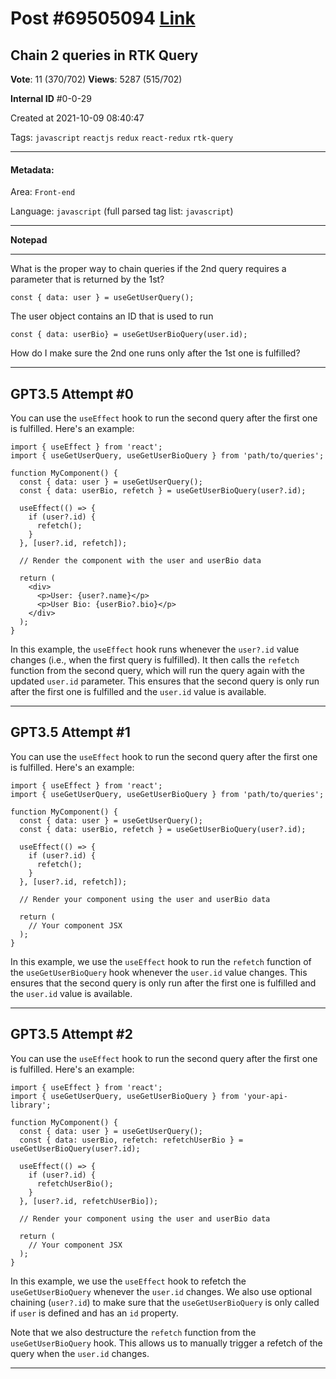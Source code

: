 
# Post \#69505094 [Link](https://stackoverflow.com/questions/69505094/)

## Chain 2 queries in RTK Query

**Vote**: 11 (370/702) **Views**: 5287 (515/702) 

**Internal ID** \#0-0-29

Created at 2021-10-09 08:40:47

Tags: `javascript` `reactjs` `redux` `react-redux` `rtk-query`

----------

#### Metadata:

Area: `Front-end`

Language: `javascript` (full parsed tag list: `javascript`)

----------

**Notepad**


----------

What is the proper way to chain queries if the 2nd query requires a parameter that is returned by the 1st?
```
const { data: user } = useGetUserQuery();
```

The user object contains an ID that is used to run
```
const { data: userBio} = useGetUserBioQuery(user.id);
```

How do I make sure the 2nd one runs only after the 1st one is fulfilled?


----------
        
## GPT3.5 Attempt \#0

You can use the `useEffect` hook to run the second query after the first one is fulfilled. Here's an example:

```
import { useEffect } from 'react';
import { useGetUserQuery, useGetUserBioQuery } from 'path/to/queries';

function MyComponent() {
  const { data: user } = useGetUserQuery();
  const { data: userBio, refetch } = useGetUserBioQuery(user?.id);

  useEffect(() => {
    if (user?.id) {
      refetch();
    }
  }, [user?.id, refetch]);

  // Render the component with the user and userBio data

  return (
    <div>
      <p>User: {user?.name}</p>
      <p>User Bio: {userBio?.bio}</p>
    </div>
  );
}
```

In this example, the `useEffect` hook runs whenever the `user?.id` value changes (i.e., when the first query is fulfilled). It then calls the `refetch` function from the second query, which will run the query again with the updated `user.id` parameter. This ensures that the second query is only run after the first one is fulfilled and the `user.id` value is available.

--------

## GPT3.5 Attempt \#1

You can use the `useEffect` hook to run the second query after the first one is fulfilled. Here's an example:

```
import { useEffect } from 'react';
import { useGetUserQuery, useGetUserBioQuery } from 'path/to/queries';

function MyComponent() {
  const { data: user } = useGetUserQuery();
  const { data: userBio, refetch } = useGetUserBioQuery(user?.id);

  useEffect(() => {
    if (user?.id) {
      refetch();
    }
  }, [user?.id, refetch]);

  // Render your component using the user and userBio data

  return (
    // Your component JSX
  );
}
```

In this example, we use the `useEffect` hook to run the `refetch` function of the `useGetUserBioQuery` hook whenever the `user.id` value changes. This ensures that the second query is only run after the first one is fulfilled and the `user.id` value is available.

--------

## GPT3.5 Attempt \#2

You can use the `useEffect` hook to run the second query after the first one is fulfilled. Here's an example:

```
import { useEffect } from 'react';
import { useGetUserQuery, useGetUserBioQuery } from 'your-api-library';

function MyComponent() {
  const { data: user } = useGetUserQuery();
  const { data: userBio, refetch: refetchUserBio } = useGetUserBioQuery(user?.id);

  useEffect(() => {
    if (user?.id) {
      refetchUserBio();
    }
  }, [user?.id, refetchUserBio]);

  // Render your component using the user and userBio data

  return (
    // Your component JSX
  );
}
```

In this example, we use the `useEffect` hook to refetch the `useGetUserBioQuery` whenever the `user.id` changes. We also use optional chaining (`user?.id`) to make sure that the `useGetUserBioQuery` is only called if `user` is defined and has an `id` property. 

Note that we also destructure the `refetch` function from the `useGetUserBioQuery` hook. This allows us to manually trigger a refetch of the query when the `user.id` changes.

--------

